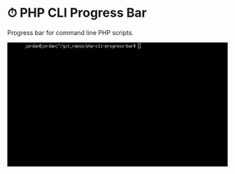 # ⏱ PHP CLI Progress Bar

Progress bar for command line PHP scripts.

<center>
    <img alt="Example of PHP CLI Progress Bar" src="assets/images/php-cli-progress-bar-example.gif">
</center>